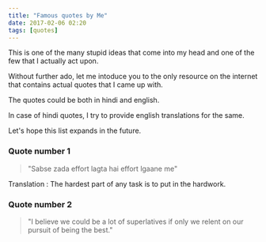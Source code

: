 ```yaml
---
title: "Famous quotes by Me"
date: 2017-02-06 02:20
tags: [quotes]
---
```


This is one of the many stupid ideas that come into my head and one of the few that I actually act upon.  

Without further ado, let me intoduce you to the only resource on the internet that contains actual quotes that I came up with.   

The quotes could be both in hindi and english.  

In case of hindi quotes, I try to provide english translations for the same.

Let's hope this list expands in the future.

<h3>Quote number 1</h3>  

> "Sabse zada effort lagta hai effort lgaane me"  

Translation : The hardest part of any task is to put in the hardwork.

<h3>Quote number 2</h3>  

> "I believe we could be a lot of superlatives if only we relent on our pursuit of being the best."
